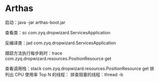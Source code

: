 # Arthas
启动：java -jar arthas-boot.jar

查看类：sc com.zyq.dropwizard.ServicesApplication

反编译类：jad com.zyq.dropwizard.ServicesApplication

跟踪方法执行每步耗时：trace com.zyq.dropwizard.resources.PositionResource get

查看调用栈：stack com.zyq.dropwizard.resources.PositionResource get
排列出 CPU 使用率 Top N 的线程：
排查阻塞的线程：thread -b